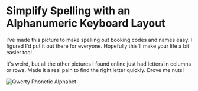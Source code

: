 # Simplify Spelling with an Alphanumeric Keyboard Layout

I've made this picture to make spelling out booking codes and names easy. I figured I'd put it out there for everyone. Hopefully this'll make your life a bit easier too!

It's weird, but all the other pictures I found online just had letters in columns or rows. Made it a real pain to find the right letter quickly. Drove me nuts!

![Qwerty Phonetic Alphabet](https://github.com/matis-io/Alphanumeric-Keyboard-Layout/assets/53236299/bd594dac-3001-4a9a-89ee-85896547e0ca)
